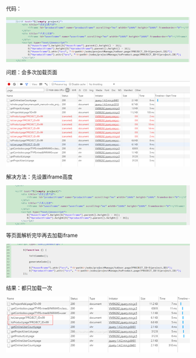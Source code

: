 代码：

![](../static/21.png)

问题：会多次加载页面

![](../static/22.png)
 
解决方法：先设置iframe高度

![](../static/23.png)
 
等页面解析完毕再去加载iframe

![](../static/24.png)
 
结果：都只加载一次

![](../static/25.png)
 
